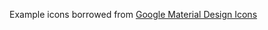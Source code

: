 Example icons borrowed from [Google Material Design Icons](https://github.com/google/material-design-icons)